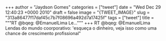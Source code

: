 
+++
author = "Jaydson Gomes"
categories = ["tweet"]
date = "Wed Dec 29 12:40:23 +0000 2010"
draft = false
image = "{TWEET_IMAGE}"
slug = "313a86477f17daf45c7b7f08696a492d7a17425f"
tags = ["tweet"]
title = """RT @bqeg: @EmanuelLima Le..."""
+++
RT @bqeg: @EmanuelLima Lendas do mundo coorporativo: 'esqueça o dinheiro, veja isso como uma chance de crescimento profissional"
